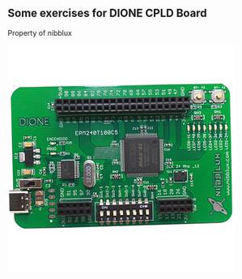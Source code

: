 ## Some exercises for DIONE CPLD Board

Property of nibblux

![dione board](/verilog/MEDIA/dioneCPLD.jpg)